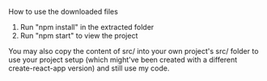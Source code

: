 How to use the downloaded files

1) Run "npm install" in the extracted folder
2) Run "npm start" to view the project

You may also copy the content of src/ into your own project's src/ folder to use your project setup (which might've been created with a different create-react-app version) and still use my code.
